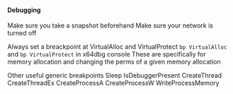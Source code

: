 
#### Debugging

Make sure you take a snapshot beforehand
Make sure your network is turned off

Always set a breackpoint at VirtualAlloc and VirtualProtect 
    `bp VirtualAlloc` and `bp VirtualProtect` in x64dbg console
These are specifically for memory allocation and changing the perms of a given memory allocation

Other useful generic breakpoints
Sleep
IsDebuggerPresent
CreateThread
CreateThreadEx
CreateProcessA
CreateProcessW
WriteProcessMemory